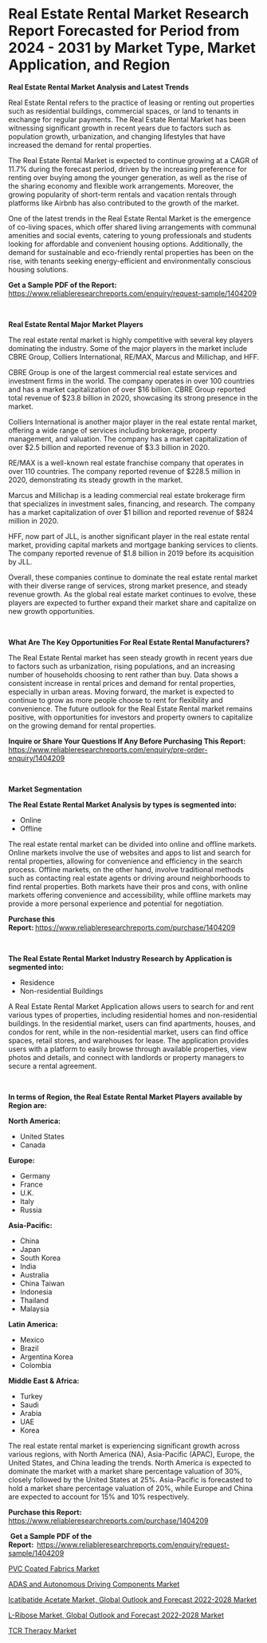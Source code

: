 <p><h1>Real Estate Rental Market Research Report Forecasted for Period from 2024 -  2031 by Market Type, Market Application, and Region</h1></p><p><strong>Real Estate Rental Market Analysis and Latest Trends</strong></p>
<p><p>Real Estate Rental refers to the practice of leasing or renting out properties such as residential buildings, commercial spaces, or land to tenants in exchange for regular payments. The Real Estate Rental Market has been witnessing significant growth in recent years due to factors such as population growth, urbanization, and changing lifestyles that have increased the demand for rental properties.</p><p>The Real Estate Rental Market is expected to continue growing at a CAGR of 11.7% during the forecast period, driven by the increasing preference for renting over buying among the younger generation, as well as the rise of the sharing economy and flexible work arrangements. Moreover, the growing popularity of short-term rentals and vacation rentals through platforms like Airbnb has also contributed to the growth of the market.</p><p>One of the latest trends in the Real Estate Rental Market is the emergence of co-living spaces, which offer shared living arrangements with communal amenities and social events, catering to young professionals and students looking for affordable and convenient housing options. Additionally, the demand for sustainable and eco-friendly rental properties has been on the rise, with tenants seeking energy-efficient and environmentally conscious housing solutions.</p></p>
<p><strong>Get a Sample PDF of the Report:&nbsp;</strong> <a href="https://www.reliableresearchreports.com/enquiry/request-sample/1404209">https://www.reliableresearchreports.com/enquiry/request-sample/1404209</a></p>
<p>&nbsp;</p>
<p><strong>Real Estate Rental Major Market Players</strong></p>
<p><p>The real estate rental market is highly competitive with several key players dominating the industry. Some of the major players in the market include CBRE Group, Colliers International, RE/MAX, Marcus and Millichap, and HFF.</p><p>CBRE Group is one of the largest commercial real estate services and investment firms in the world. The company operates in over 100 countries and has a market capitalization of over $16 billion. CBRE Group reported total revenue of $23.8 billion in 2020, showcasing its strong presence in the market.</p><p>Colliers International is another major player in the real estate rental market, offering a wide range of services including brokerage, property management, and valuation. The company has a market capitalization of over $2.5 billion and reported revenue of $3.3 billion in 2020.</p><p>RE/MAX is a well-known real estate franchise company that operates in over 110 countries. The company reported revenue of $228.5 million in 2020, demonstrating its steady growth in the market.</p><p>Marcus and Millichap is a leading commercial real estate brokerage firm that specializes in investment sales, financing, and research. The company has a market capitalization of over $1 billion and reported revenue of $824 million in 2020.</p><p>HFF, now part of JLL, is another significant player in the real estate rental market, providing capital markets and mortgage banking services to clients. The company reported revenue of $1.8 billion in 2019 before its acquisition by JLL.</p><p>Overall, these companies continue to dominate the real estate rental market with their diverse range of services, strong market presence, and steady revenue growth. As the global real estate market continues to evolve, these players are expected to further expand their market share and capitalize on new growth opportunities.</p></p>
<p>&nbsp;</p>
<p><strong>What Are The Key Opportunities For Real Estate Rental Manufacturers?</strong></p>
<p><p>The Real Estate Rental market has seen steady growth in recent years due to factors such as urbanization, rising populations, and an increasing number of households choosing to rent rather than buy. Data shows a consistent increase in rental prices and demand for rental properties, especially in urban areas. Moving forward, the market is expected to continue to grow as more people choose to rent for flexibility and convenience. The future outlook for the Real Estate Rental market remains positive, with opportunities for investors and property owners to capitalize on the growing demand for rental properties.</p></p>
<p><strong>Inquire or Share Your Questions If Any Before Purchasing This Report:</strong> <a href="https://www.reliableresearchreports.com/enquiry/pre-order-enquiry/1404209">https://www.reliableresearchreports.com/enquiry/pre-order-enquiry/1404209</a></p>
<p>&nbsp;</p>
<p><strong>Market Segmentation</strong></p>
<p><strong>The Real Estate Rental Market Analysis by types is segmented into:</strong></p>
<p><ul><li>Online</li><li>Offline</li></ul></p>
<p><p>The real estate rental market can be divided into online and offline markets. Online markets involve the use of websites and apps to list and search for rental properties, allowing for convenience and efficiency in the search process. Offline markets, on the other hand, involve traditional methods such as contacting real estate agents or driving around neighborhoods to find rental properties. Both markets have their pros and cons, with online markets offering convenience and accessibility, while offline markets may provide a more personal experience and potential for negotiation.</p></p>
<p><strong>Purchase this Report:&nbsp;</strong><a href="https://www.reliableresearchreports.com/purchase/1404209">https://www.reliableresearchreports.com/purchase/1404209</a></p>
<p>&nbsp;</p>
<p><strong>The Real Estate Rental Market Industry Research by Application is segmented into:</strong></p>
<p><ul><li>Residence</li><li>Non-residential Buildings</li></ul></p>
<p><p>A Real Estate Rental Market Application allows users to search for and rent various types of properties, including residential homes and non-residential buildings. In the residential market, users can find apartments, houses, and condos for rent, while in the non-residential market, users can find office spaces, retail stores, and warehouses for lease. The application provides users with a platform to easily browse through available properties, view photos and details, and connect with landlords or property managers to secure a rental agreement.</p></p>
<p>&nbsp;</p>
<p><strong>In terms of Region, the Real Estate Rental Market Players available by Region are:</strong></p>
<p>
    <p> <strong> North America: </strong>
        <ul>
            <li>United States</li>
            <li>Canada</li>
        </ul>
        </p> 
    <p> <strong> Europe: </strong>
        <ul>
            <li>Germany</li>
            <li>France</li>
            <li>U.K.</li>
            <li>Italy</li>
            <li>Russia</li>
        </ul>
        </p> 
    <p> <strong> Asia-Pacific: </strong>
        <ul>
            <li>China</li>
            <li>Japan</li>
            <li>South Korea</li>
            <li>India</li>
            <li>Australia</li>
            <li>China Taiwan</li>
            <li>Indonesia</li>
            <li>Thailand</li>
            <li>Malaysia</li>
        </ul>
        </p> 
    <p> <strong> Latin America: </strong>
        <ul>
            <li>Mexico</li>
            <li>Brazil</li>
            <li>Argentina Korea</li>
            <li>Colombia</li>
        </ul>
        </p> 
    <p> <strong> Middle East & Africa: </strong>
        <ul>
            <li>Turkey</li>
            <li>Saudi</li>
            <li>Arabia</li>
            <li>UAE</li>
            <li>Korea</li>
        </ul>
    </p>
    </p>
<p><p>The real estate rental market is experiencing significant growth across various regions, with North America (NA), Asia-Pacific (APAC), Europe, the United States, and China leading the trends. North America is expected to dominate the market with a market share percentage valuation of 30%, closely followed by the United States at 25%. Asia-Pacific is forecasted to hold a market share percentage valuation of 20%, while Europe and China are expected to account for 15% and 10% respectively.</p></p>
<p><strong>Purchase this Report: </strong><a href="https://www.reliableresearchreports.com/purchase/1404209">https://www.reliableresearchreports.com/purchase/1404209</a></p>
<p>&nbsp;<strong>Get a Sample PDF of the Report:&nbsp;&nbsp;</strong><a href="https://www.reliableresearchreports.com/enquiry/request-sample/1404209">https://www.reliableresearchreports.com/enquiry/request-sample/1404209</a></p>
<p><strong></strong></p>
<p><p><a href="https://view.publitas.com/reportprime-1/pvc-coated-fabrics-market-offer-valuable-insights-into-market-size-market-share-market-trends-and-projections-spanning-from-2024-to-2031/">PVC Coated Fabrics Market</a></p><p><a href="https://view.publitas.com/reportprime-1/adas-and-autonomous-driving-components-market-research-report-unlocks-analysis-on-the-market-financial-status-market-size-and-market-revenue-upto-2031/">ADAS and Autonomous Driving Components Market</a></p><p><a href="https://gamy-alyssum-396.notion.site/Icatibatide-Acetate-Market-Global-Outlook-and-Forecast-2022-2028-Market-A-Comprehensive-Report-of--244042a26fdd48a3ae090b1c0ee0721e">Icatibatide Acetate Market, Global Outlook and Forecast 2022-2028 Market</a></p><p><a href="https://fearless-okapi-6c8.notion.site/L-Ribose-Market-Global-Outlook-and-Forecast-2022-2028-Market-Size-Share-Trends-Analysis-Report-B-26eeb5e6b6424b65a7f880b7377bceb4">L-Ribose Market, Global Outlook and Forecast 2022-2028 Market</a></p><p><a href="https://github.com/jerrycopelandthomaswsqd8q/Market-Research-Report-List-1/blob/main/tcr-therapy-market.md">TCR Therapy Market</a></p></p>